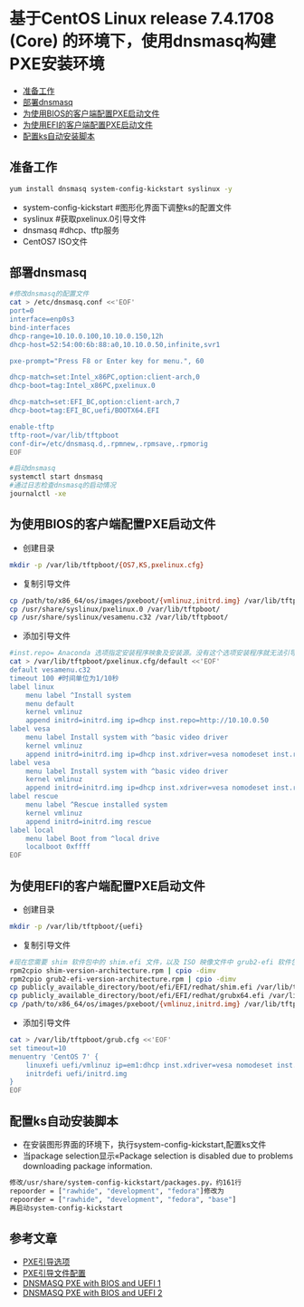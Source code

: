基于CentOS Linux release 7.4.1708 (Core) 的环境下，使用dnsmasq构建PXE安装环境
===
<!-- TOC -->
- [准备工作](#准备工作)
- [部署dnsmasq](#部署dnsmasq)
- [为使用BIOS的客户端配置PXE启动文件](#为使用BIOS的客户端配置PXE启动文件)
- [为使用EFI的客户端配置PXE启动文件](为使用EFI的客户端配置PXE启动文件)
- [配置ks自动安装脚本](配置ks自动安装脚本)

<!-- /TOC -->

## 准备工作
```bash
yum install dnsmasq system-config-kickstart syslinux -y
```
- system-config-kickstart #图形化界面下调整ks的配置文件
- syslinux #获取pxelinux.0引导文件
- dnsmasq #dhcp、tftp服务
- CentOS7 ISO文件

## 部署dnsmasq
```bash
#修改dnsmasq的配置文件
cat > /etc/dnsmasq.conf <<'EOF'
port=0
interface=enp0s3
bind-interfaces
dhcp-range=10.10.0.100,10.10.0.150,12h
dhcp-host=52:54:00:6b:88:a0,10.10.0.50,infinite,svr1

pxe-prompt="Press F8 or Enter key for menu.", 60

dhcp-match=set:Intel_x86PC,option:client-arch,0
dhcp-boot=tag:Intel_x86PC,pxelinux.0

dhcp-match=set:EFI_BC,option:client-arch,7
dhcp-boot=tag:EFI_BC,uefi/BOOTX64.EFI

enable-tftp
tftp-root=/var/lib/tftpboot
conf-dir=/etc/dnsmasq.d,.rpmnew,.rpmsave,.rpmorig
EOF

#启动dnsmasq
systemctl start dnsmasq
#通过日志检查dnsmasq的启动情况
journalctl -xe
```

## 为使用BIOS的客户端配置PXE启动文件
- 创建目录
```bash
mkdir -p /var/lib/tftpboot/{OS7,KS,pxelinux.cfg}
```
- 复制引导文件
```bash
cp /path/to/x86_64/os/images/pxeboot/{vmlinuz,initrd.img} /var/lib/tftpboot/OS7
cp /usr/share/syslinux/pxelinux.0 /var/lib/tftpboot/
cp /usr/share/syslinux/vesamenu.c32 /var/lib/tftpboot/
```
- 添加引导文件
```bash
#inst.repo= Anaconda 选项指定安装程序映象及安装源。没有这个选项安装程序就无法引导。
cat > /var/lib/tftpboot/pxelinux.cfg/default <<'EOF'
default vesamenu.c32
timeout 100 #时间单位为1/10秒
label linux
    menu label ^Install system
    menu default
    kernel vmlinuz
    append initrd=initrd.img ip=dhcp inst.repo=http://10.10.0.50
label vesa
    menu label Install system with ^basic video driver
    kernel vmlinuz
    append initrd=initrd.img ip=dhcp inst.xdriver=vesa nomodeset inst.repo=http://10.10.0.50/OS7
label vesa
    menu label Install system with ^basic video driver
    kernel vmlinuz
    append initrd=initrd.img ip=dhcp inst.xdriver=vesa nomodeset inst.repo=http://10.10.0.50/OS7 inst.ks=http://10.10.0.50/KS/ks.cfg
label rescue
    menu label ^Rescue installed system
    kernel vmlinuz
    append initrd=initrd.img rescue
label local
    menu label Boot from ^local drive
    localboot 0xffff
EOF
```
## 为使用EFI的客户端配置PXE启动文件
- 创建目录
```bash
mkdir -p /var/lib/tftpboot/{uefi}
```
- 复制引导文件
```bash
#现在您需要 shim 软件包中的 shim.efi 文件，以及 ISO 映像文件中 grub2-efi 软件包的 grubx64.efi 文件
rpm2cpio shim-version-architecture.rpm | cpio -dimv
rpm2cpio grub2-efi-version-architecture.rpm | cpio -dimv
cp publicly_available_directory/boot/efi/EFI/redhat/shim.efi /var/lib/tftpboot/uefi/
cp publicly_available_directory/boot/efi/EFI/redhat/grubx64.efi /var/lib/tftpboot/uefi/
cp /path/to/x86_64/os/images/pxeboot/{vmlinuz,initrd.img} /var/lib/tftpboot/uefi
```
- 添加引导文件
```bash
cat > /var/lib/tftpboot/grub.cfg <<'EOF'
set timeout=10
menuentry 'CentOS 7' {
    linuxefi uefi/vmlinuz ip=em1:dhcp inst.xdriver=vesa nomodeset inst.repo=http://10.10.0.50/OS7 inst.ks=http://10.10.0.50/KS/ks-efi.cfg
    initrdefi uefi/initrd.img
}
EOF
```
## 配置ks自动安装脚本
- 在安装图形界面的环境下，执行system-config-kickstart,配置ks文件
- 当package selection显示«Package selection is disabled due to problems downloading package information.
```bash
修改/usr/share/system-config-kickstart/packages.py，约161行
repoorder = ["rawhide", "development", "fedora"]修改为
repoorder = ["rawhide", "development", "fedora", "base"]
再启动system-config-kickstart
```

## 参考文章
- [PXE引导选项](https://access.redhat.com/documentation/zh-cn/red_hat_enterprise_linux/7/html/installation_guide/chap-anaconda-boot-options#sect-boot-options-installer)
- [PXE引导文件配置](https://access.redhat.com/documentation/zh-cn/red_hat_enterprise_linux/7/html/installation_guide/chap-installation-server-setup)
- [DNSMASQ PXE with BIOS and UEFI 1](https://serverfault.com/questions/829068/trouble-with-dnsmasq-dhcp-proxy-pxe-for-uefi-clients)
- [DNSMASQ PXE with BIOS and UEFI 2](https://wiki.fogproject.org/wiki/index.php?title=ProxyDHCP_with_dnsmasq#Install_dnsmasq_on_CentOS_7)
